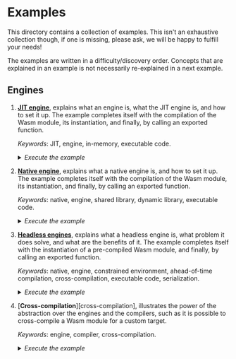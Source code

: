 # Examples

This directory contains a collection of examples. This isn't an
exhaustive collection though, if one is missing, please ask, we will
be happy to fulfill your needs!

The examples are written in a difficulty/discovery order. Concepts
that are explained in an example is not necessarily re-explained in a
next example.

## Engines

1. [**JIT engine**][engine-jit], explains what an engine is, what the
   JIT engine is, and how to set it up. The example completes itself
   with the compilation of the Wasm module, its instantiation, and
   finally, by calling an exported function.
   
   _Keywords_: JIT, engine, in-memory, executable code.
   
   <details>
   <summary><em>Execute the example</em></summary>

   ```shell
   $ python examples/engine_jit.py
   ```

   </details>

2. [**Native engine**][engine-native], explains what a native engine
   is, and how to set it up. The example completes itself with the
   compilation of the Wasm module, its instantiation, and finally, by
   calling an exported function.
   
   _Keywords_: native, engine, shared library, dynamic library,
   executable code.

   <details>
   <summary><em>Execute the example</em></summary>

   ```shell
   $ python examples/engine_native.py
   ```

   </details>

3. [**Headless engines**][engine-headless], explains what a headless
   engine is, what problem it does solve, and what are the benefits of
   it. The example completes itself with the instantiation of a
   pre-compiled Wasm module, and finally, by calling an exported
   function.
   
   _Keywords_: native, engine, constrained environment, ahead-of-time
   compilation, cross-compilation, executable code, serialization.

   <details>
   <summary><em>Execute the example</em></summary>

   ```shell
   $ python examples/engine_headless.py
   ```

   </details>

4. [**Cross-compilation**][cross-compilation], illustrates the power
   of the abstraction over the engines and the compilers, such as it
   is possible to cross-compile a Wasm module for a custom target.
   
   _Keywords_: engine, compiler, cross-compilation.

   <details>
   <summary><em>Execute the example</em></summary>

   ```shell
   $ python examples/engine_cross_compilation.py
   ```

   </details>

[engine-jit]: ./engine_jit.py
[engine-native]: ./engine_native.py
[engine-headless]: ./engine_headless.py
[engine-compilation]: ./engine_cross_compilation.py

